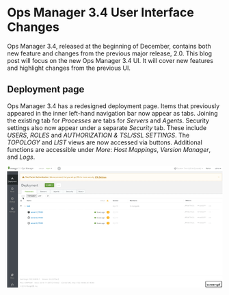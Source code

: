 # Ops Manager 3.4 User Interface Changes

Ops Manager 3.4, released at the beginning of December, contains both new feature and changes from the previous major release, 2.0.  This blog post will focus on the new Ops Manager 3.4 UI.  It will cover new features and highlight changes from the previous UI.

## Deployment page

Ops Manager 3.4 has a redesigned deployment page.  Items that previously appeared in the inner left-hand navigation bar now appear as tabs.  Joining the existing tab for *Processes* are tabs for *Servers* and *Agents*.  Security settings also now appear under a separate *Security* tab.  These include *USERS*, *ROLES* and *AUTHORIZATION & TSL/SSL SETTINGS*.  The *TOPOLOGY* and *LIST* views are now accessed via buttons.  Additional functions are accessible under *More*: *Host Mappings*, *Version Manager*, and *Logs*.

<img src="https://github.com/sommeric/OM3.4_New/blob/master/Deployment-Walkthrough.gif" width="1200" />
